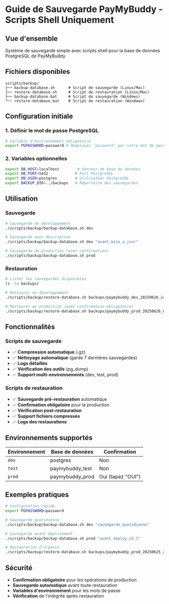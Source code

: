 # Guide de Sauvegarde PayMyBuddy - Scripts Shell Uniquement

## Vue d'ensemble
Système de sauvegarde simple avec scripts shell pour la base de données PostgreSQL de PayMyBuddy.

## Fichiers disponibles
```
scripts/backup/
├── backup-database.sh      # Script de sauvegarde (Linux/Mac)
├── restore-database.sh     # Script de restauration (Linux/Mac)
├── backup-database.bat     # Script de sauvegarde (Windows)
└── restore-database.bat    # Script de restauration (Windows)
```

## Configuration initiale

### 1. Définir le mot de passe PostgreSQL
```bash
# Variable d'environnement obligatoire
export PGPASSWORD=password # Remplacez 'password' par votre mot de passe PostgreSQL
```

### 2. Variables optionnelles
```bash
export DB_HOST=localhost        # Serveur de base de données
export DB_PORT=5432            # Port PostgreSQL
export DB_USER=postgres        # Utilisateur PostgreSQL
export BACKUP_DIR=../backups   # Répertoire des sauvegardes
```

## Utilisation

### Sauvegarde
```bash
# Sauvegarde de développement
./scripts/backup/backup-database.sh dev

# Sauvegarde avec description
./scripts/backup/backup-database.sh dev "avant_mise_a_jour"

# Sauvegarde de production (avec confirmation)
./scripts/backup/backup-database.sh prod
```

### Restauration
```bash
# Lister les sauvegardes disponibles
ls -la backups/

# Restaurer en développement
./scripts/backup/restore-database.sh backups/paymybuddy_dev_20250626_143000.sql.gz dev

# Restaurer en production (avec confirmation obligatoire)
./scripts/backup/restore-database.sh backups/paymybuddy_prod_20250626_000000.sql.gz prod
```

## Fonctionnalités

### Scripts de sauvegarde
- ✅ **Compression automatique** (.gz)
- ✅ **Nettoyage automatique** (garde 7 dernières sauvegardes)
- ✅ **Logs détaillés**
- ✅ **Vérification des outils** (pg_dump)
- ✅ **Support multi-environnements** (dev, test, prod)

### Scripts de restauration
- ✅ **Sauvegarde pré-restauration** automatique
- ✅ **Confirmation obligatoire** pour la production
- ✅ **Vérification post-restauration**
- ✅ **Support fichiers compressés**
- ✅ **Logs des restaurations**

## Environnements supportés

| Environnement | Base de données | Confirmation |
|---------------|----------------|--------------|
| `dev`         | postgres       | Non          |
| `test`        | paymybuddy_test| Non          |
| `prod`        | paymybuddy_prod| Oui (tapez "OUI") |

## Exemples pratiques

```bash
# Configuration rapide
export PGPASSWORD=password

# Sauvegarde quotidienne
./scripts/backup/backup-database.sh dev "sauvegarde_quotidienne"

# Sauvegarde avant déploiement
./scripts/backup/backup-database.sh prod "avant_deploy_v2.1"

# Restauration d'urgence
./scripts/backup/restore-database.sh backups/paymybuddy_prod_20250625_235959.sql.gz prod
```

## Sécurité
- **Confirmation obligatoire** pour les opérations de production
- **Sauvegarde automatique** avant toute restauration
- **Variables d'environnement** pour les mots de passe
- **Vérification** de l'intégrité après restauration

